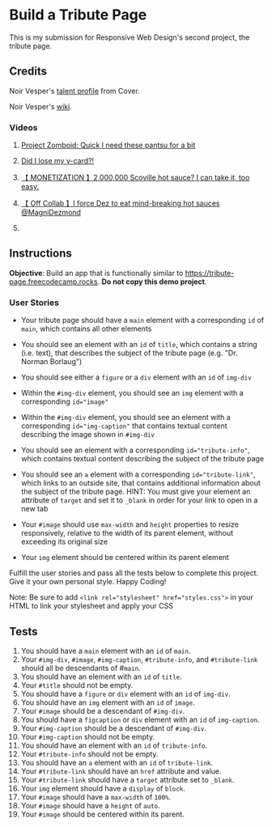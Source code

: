 # Build a Tribute Page

This is my submission for Responsive Web Design's second project, the tribute page.

## Credits

Noir Vesper's [talent profile](https://holostars.hololivepro.com/en/talent/noir-vesper/) from Cover.

Noir Vesper's [wiki](https://virtualyoutuber.fandom.com/wiki/Noir_Vesper).

### Videos

1. [Project Zomboid: Quick I need these pantsu for a bit](https://www.youtube.com/watch?v=9mkObr7BEPI)

2. [Did I lose my v-card?!](https://www.youtube.com/watch?v=SSjILIr8L10)

3. [【 MONETIZATION 】2,000,000 Scoville hot sauce? I can take it, too easy.](https://www.youtube.com/watch?v=3IMjMAJFPgY)

4. [【 Off Collab 】I force Dez to eat mind-breaking hot sauces ‪@MagniDezmond‬](https://www.youtube.com/watch?v=fnX4ZTnKXVc)

5.

## Instructions

**Objective**: Build an app that is functionally similar to https://tribute-page.freecodecamp.rocks. **Do not copy this demo project**.

### User Stories

-   Your tribute page should have a `main` element with a corresponding `id` of `main`, which contains all other elements

-   You should see an element with an `id` of `title`, which contains a string (i.e. text), that describes the subject of the tribute page (e.g. "Dr. Norman Borlaug")

-   You should see either a `figure` or a `div` element with an `id` of `img-div`

-   Within the `#img-div` element, you should see an `img` element with a corresponding `id="image"`

-   Within the `#img-div` element, you should see an element with a corresponding `id="img-caption"` that contains textual content describing the image shown in `#img-div`

-   You should see an element with a corresponding `id="tribute-info"`, which contains textual content describing the subject of the tribute page

-   You should see an `a` element with a corresponding `id="tribute-link"`, which links to an outside site, that contains additional information about the subject of the tribute page. HINT: You must give your element an attribute of `target` and set it to `_blank` in order for your link to open in a new tab

-   Your `#image` should use `max-width` and `height` properties to resize responsively, relative to the width of its parent element, without exceeding its original size

-   Your `img` element should be centered within its parent element

Fulfill the user stories and pass all the tests below to complete this project. Give it your own personal style. Happy Coding!

Note: Be sure to add `<link rel="stylesheet" href="styles.css">` in your HTML to link your stylesheet and apply your CSS

## Tests

1. You should have a `main` element with an `id` of `main`.
2. Your `#img-div`, `#image`, `#img-caption`, `#tribute-info`, and `#tribute-link` should all be descendants of #`main`.
3. You should have an element with an `id` of `title`.
4. Your `#title` should not be empty.
5. You should have a `figure` or `div` element with an `id` of `img-div`.
6. You should have an `img` element with an `id` of `image`.
7. Your `#image` should be a descendant of `#img-div`.
8. You should have a `figcaption` or `div` element with an `id` of `img-caption`.
9. Your `#img-caption` should be a descendant of `#img-div`.
10. Your `#img-caption` should not be empty.
11. You should have an element with an `id` of `tribute-info`.
12. Your `#tribute-info` should not be empty.
13. You should have an `a` element with an `id` of `tribute-link`.
14. Your `#tribute-link` should have an `href` attribute and value.
15. Your `#tribute-link` should have a `target` attribute set to `_blank`.
16. Your `img` element should have a `display` of `block`.
17. Your `#image` should have a `max-width` of `100%`.
18. Your `#image` should have a `height` of `auto`.
19. Your `#image` should be centered within its parent.
